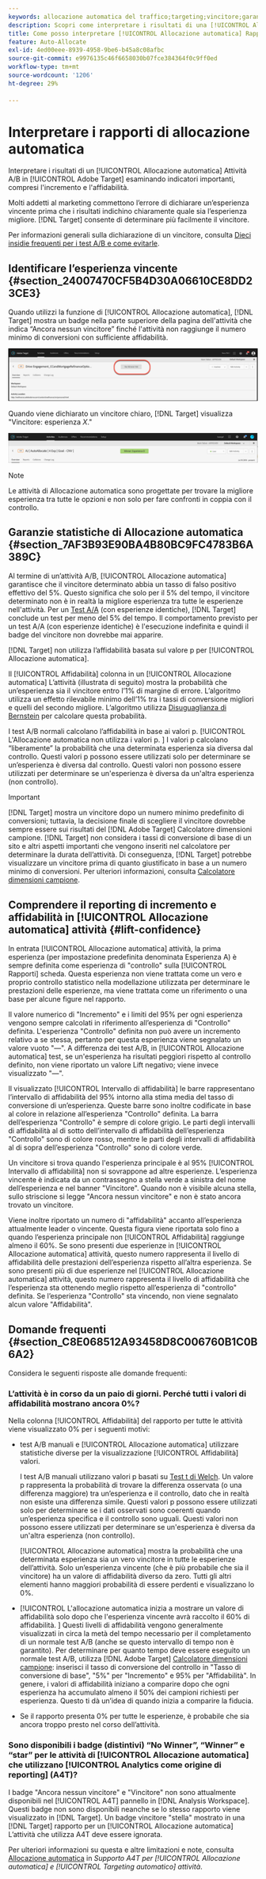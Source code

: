 ```yaml
---
keywords: allocazione automatica del traffico;targeting;vincitore;garanzia statistica;affidabilità;determinare vincitore;incremento;affidabilità;impostazione predefinita;esperienza predefinita;allocazione automatica;allocazione automatica
description: Scopri come interpretare i risultati di una [!UICONTROL Allocazione automatica] Attività A/B in Adobe [!DNL Target] esaminando indicatori importanti, compresi l'incremento e l'affidabilità.
title: Come posso interpretare [!UICONTROL Allocazione automatica] Rapporti?
feature: Auto-Allocate
exl-id: 4ed00eee-8939-4958-9be6-b45a8c08afbc
source-git-commit: e9976135c46f6658030b07fce384364f0c9ff0ed
workflow-type: tm+mt
source-wordcount: '1206'
ht-degree: 29%

---
```


# Interpretare i rapporti di allocazione automatica

Interpretare i risultati di un [!UICONTROL Allocazione automatica] Attività A/B in [!UICONTROL Adobe Target] esaminando indicatori importanti, compresi l&#39;incremento e l&#39;affidabilità.

Molti addetti al marketing commettono l’errore di dichiarare un’esperienza vincente prima che i risultati indichino chiaramente quale sia l’esperienza migliore. [!DNL Target] consente di determinare più facilmente il vincitore.

Per informazioni generali sulla dichiarazione di un vincitore, consulta [Dieci insidie frequenti per i test A/B e come evitarle](/help/main/c-activities/t-test-ab/common-ab-testing-pitfalls.md).

## Identificare l’esperienza vincente {#section_24007470CF5B4D30A06610CE8DD23CE3}

Quando utilizzi la funzione di [!UICONTROL Allocazione automatica], [!DNL Target] mostra un badge nella parte superiore della pagina dell&#39;attività che indica “Ancora nessun vincitore” finché l&#39;attività non raggiunge il numero minimo di conversioni con sufficiente affidabilità.

![Indicatore Nessun vincitore](/help/main/c-activities/automated-traffic-allocation/assets/no-winner.png)

Quando viene dichiarato un vincitore chiaro, [!DNL Target] visualizza &quot;Vincitore: esperienza *X*.&quot;

![immagine vincitore](assets/winner.png)

>[!NOTE]
>
>Le attività di Allocazione automatica sono progettate per trovare la migliore esperienza tra tutte le opzioni e non solo per fare confronti in coppia con il controllo.

## Garanzie statistiche di Allocazione automatica {#section_7AF3B93E90BA4B80BC9FC4783B6A389C}

Al termine di un’attività A/B, [!UICONTROL Allocazione automatica] garantisce che il vincitore determinato abbia un tasso di falso positivo effettivo del 5%. Questo significa che solo per il 5% del tempo, il vincitore determinato non è in realtà la migliore esperienza tra tutte le esperienze nell&#39;attività. Per un [Test A/A](/help/main/c-activities/t-test-ab/aa-testing.md) (con esperienze identiche), [!DNL Target] conclude un test per meno del 5% del tempo. Il comportamento previsto per un test A/A (con esperienze identiche) è l&#39;esecuzione indefinita e quindi il badge del vincitore non dovrebbe mai apparire.

[!DNL Target] non utilizza l’affidabilità basata sul valore p per [!UICONTROL Allocazione automatica].

Il [!UICONTROL Affidabilità] colonna in un [!UICONTROL Allocazione automatica] L’attività (illustrata di seguito) mostra la probabilità che un’esperienza sia il vincitore entro l’1% di margine di errore. L’algoritmo utilizza un effetto rilevabile minimo dell’1% tra i tassi di conversione migliori e quelli del secondo migliore. L’algoritmo utilizza [Disuguaglianza di Bernstein](https://en.wikipedia.org/wiki/Bernstein_inequalities_%28probability_theory%29) per calcolare questa probabilità.

I test A/B normali calcolano l’affidabilità in base ai valori p. [!UICONTROL L&#39;Allocazione automatica non utilizza i valori p. ] I valori p calcolano “liberamente” la probabilità che una determinata esperienza sia diversa dal controllo. Questi valori p possono essere utilizzati solo per determinare se un’esperienza è diversa dal controllo. Questi valori non possono essere utilizzati per determinare se un&#39;esperienza è diversa da un&#39;altra esperienza (non controllo).

>[!IMPORTANT]
>
>[!DNL Target] mostra un vincitore dopo un numero minimo predefinito di conversioni; tuttavia, la decisione finale di scegliere il vincitore dovrebbe sempre essere sui risultati del [!DNL Adobe Target] Calcolatore dimensioni campione. [!DNL Target] non considera i tassi di conversione di base di un sito e altri aspetti importanti che vengono inseriti nel calcolatore per determinare la durata dell’attività. Di conseguenza, [!DNL Target] potrebbe visualizzare un vincitore prima di quanto giustificato in base a un numero minimo di conversioni. Per ulteriori informazioni, consulta [Calcolatore dimensioni campione](/help/main/c-activities/t-test-ab/sample-size-determination.md#section_6B8725BD704C4AFE939EF2A6B6E834E6).

## Comprendere il reporting di incremento e affidabilità in [!UICONTROL Allocazione automatica] attività {#lift-confidence}

In entrata [!UICONTROL Allocazione automatica] attività, la prima esperienza (per impostazione predefinita denominata Esperienza A) è sempre definita come esperienza di &quot;controllo&quot; sulla [!UICONTROL Rapporti] scheda. Questa esperienza non viene trattata come un vero e proprio controllo statistico nella modellazione utilizzata per determinare le prestazioni delle esperienze, ma viene trattata come un riferimento o una base per alcune figure nel rapporto.

Il valore numerico di &quot;Incremento&quot; e i limiti del 95% per ogni esperienza vengono sempre calcolati in riferimento all’esperienza di &quot;Controllo&quot; definita. L&#39;esperienza &quot;Controllo&quot; definita non può avere un incremento relativo a se stessa, pertanto per questa esperienza viene segnalato un valore vuoto &quot;—&quot;. A differenza dei test A/B, in [!UICONTROL Allocazione automatica] test, se un&#39;esperienza ha risultati peggiori rispetto al controllo definito, non viene riportato un valore Lift negativo; viene invece visualizzato &quot;—&quot;.

Il visualizzato [!UICONTROL Intervallo di affidabilità] le barre rappresentano l’intervallo di affidabilità del 95% intorno alla stima media del tasso di conversione di un’esperienza. Queste barre sono inoltre codificate in base al colore in relazione all’esperienza &quot;Controllo&quot; definita. La barra dell’esperienza &quot;Controllo&quot; è sempre di colore grigio. Le parti degli intervalli di affidabilità al di sotto dell’intervallo di affidabilità dell’esperienza &quot;Controllo&quot; sono di colore rosso, mentre le parti degli intervalli di affidabilità al di sopra dell’esperienza &quot;Controllo&quot; sono di colore verde.

Un vincitore si trova quando l&#39;esperienza principale è al 95% [!UICONTROL Intervallo di affidabilità] non si sovrappone ad altre esperienze. L’esperienza vincente è indicata da un contrassegno a stella verde a sinistra del nome dell’esperienza e nel banner &quot;Vincitore&quot;. Quando non è visibile alcuna stella, sullo striscione si legge &quot;Ancora nessun vincitore&quot; e non è stato ancora trovato un vincitore.

Viene inoltre riportato un numero di &quot;affidabilità&quot; accanto all’esperienza attualmente leader o vincente. Questa figura viene riportata solo fino a quando l’esperienza principale non [!UICONTROL Affidabilità] raggiunge almeno il 60%. Se sono presenti due esperienze in [!UICONTROL Allocazione automatica] attività, questo numero rappresenta il livello di affidabilità delle prestazioni dell’esperienza rispetto all’altra esperienza. Se sono presenti più di due esperienze nel [!UICONTROL Allocazione automatica] attività, questo numero rappresenta il livello di affidabilità che l’esperienza sta ottenendo meglio rispetto all’esperienza di &quot;controllo&quot; definita. Se l’esperienza &quot;Controllo&quot; sta vincendo, non viene segnalato alcun valore &quot;Affidabilità&quot;.

## Domande frequenti {#section_C8E068512A93458D8C006760B1C0B6A2}

Considera le seguenti risposte alle domande frequenti:

### L’attività è in corso da un paio di giorni. Perché tutti i valori di affidabilità mostrano ancora 0%?

Nella colonna [!UICONTROL Affidabilità] del rapporto per tutte le attività viene visualizzato 0% per i seguenti motivi:

* test A/B manuali e [!UICONTROL Allocazione automatica] utilizzare statistiche diverse per la visualizzazione [!UICONTROL Affidabilità] valori.

  I test A/B manuali utilizzano valori p basati su [Test t di Welch](https://en.wikipedia.org/wiki/Welch%27s_t-test). Un valore p rappresenta la probabilità di trovare la differenza osservata (o una differenza maggiore) tra un’esperienza e il controllo, dato che in realtà non esiste una differenza simile. Questi valori p possono essere utilizzati solo per determinare se i dati osservati sono coerenti quando un’esperienza specifica e il controllo sono uguali. Questi valori non possono essere utilizzati per determinare se un&#39;esperienza è diversa da un&#39;altra esperienza (non controllo).

  [!UICONTROL Allocazione automatica] mostra la probabilità che una determinata esperienza sia un vero vincitore in tutte le esperienze dell’attività. Solo un’esperienza vincente (che è più probabile che sia il vincitore) ha un valore di affidabilità diverso da zero. Tutti gli altri elementi hanno maggiori probabilità di essere perdenti e visualizzano lo 0%.

* [!UICONTROL L&#39;allocazione automatica inizia a mostrare un valore di affidabilità solo dopo che l&#39;esperienza vincente avrà raccolto il 60% di affidabilità. ] Questi livelli di affidabilità vengono generalmente visualizzati in circa la metà del tempo necessario per il completamento di un normale test A/B (anche se questo intervallo di tempo non è garantito). Per determinare per quanto tempo deve essere eseguito un normale test A/B, utilizza [!DNL Adobe Target] [Calcolatore dimensioni campione](/help/main/c-activities/t-test-ab/sample-size-determination.md#section_6B8725BD704C4AFE939EF2A6B6E834E6): inserisci il tasso di conversione del controllo in &quot;Tasso di conversione di base&quot;, &quot;5%&quot; per &quot;Incremento&quot; e 95% per &quot;Affidabilità&quot;. In genere, i valori di affidabilità iniziano a comparire dopo che ogni esperienza ha accumulato almeno il 50% dei campioni richiesti per esperienza. Questo ti dà un’idea di quando inizia a comparire la fiducia.

* Se il rapporto presenta 0% per tutte le esperienze, è probabile che sia ancora troppo presto nel corso dell’attività.

### Sono disponibili i badge (distintivi) “No Winner”, “Winner” e “star” per le attività di [!UICONTROL Allocazione automatica] che utilizzano [!UICONTROL Analytics come origine di reporting] (A4T)?

I badge &quot;Ancora nessun vincitore&quot; e &quot;Vincitore&quot; non sono attualmente disponibili nel [!UICONTROL A4T] pannello in [!DNL Analysis Workspace]. Questi badge non sono disponibili neanche se lo stesso rapporto viene visualizzato in [!DNL Target]. Un badge vincitore &quot;stella&quot; mostrato in una [!DNL Target] rapporto per un [!UICONTROL Allocazione automatica] L’attività che utilizza A4T deve essere ignorata.

Per ulteriori informazioni su questa e altre limitazioni e note, consulta [Allocazione automatica](/help/main/c-integrating-target-with-mac/a4t/a4t-at-aa.md#aa) in *Supporto A4T per [!UICONTROL Allocazione automatica] e [!UICONTROL Targeting automatico] attività*.


